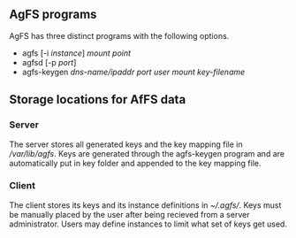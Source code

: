 ## AgFS programs
AgFS has three distinct programs with the following options.
* agfs [-i *instance*] *mount point*
* agfsd [-p *port*]
* agfs-keygen *dns-name/ipaddr* *port* *user* *mount* *key-filename*

## Storage locations for AfFS data
### Server
The server stores all generated keys and the key mapping file in */var/lib/agfs*.
Keys are generated through the agfs-keygen program and are automatically put in key folder
and appended to the key mapping file.

### Client
The client stores its keys and its instance definitions in *~/.agfs/*. Keys must be manually
placed by the user after being recieved from a server administrator. Users may define instances
to limit what set of keys get used. 
